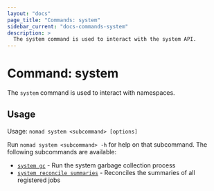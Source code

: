 ```yaml
---
layout: "docs"
page_title: "Commands: system"
sidebar_current: "docs-commands-system"
description: >
  The system command is used to interact with the system API.
---
```


# Command: system

The `system` command is used to interact with namespaces.

## Usage

Usage: `nomad system <subcommand> [options]`

Run `nomad system <subcommand> -h` for help on that subcommand. The following
subcommands are available:

- [`system gc`][gc] - Run the system garbage collection process
- [`system reconcile summaries`][reconcile-summaries] - Reconciles the summaries of all registered jobs

[gc]: /docs/commands/system/gc.html "Run the system garbage collection process"
[reconcile-summaries]: /docs/commands/system/reconcile-summaries.html "Reconciles the summaries of all registered jobs"
